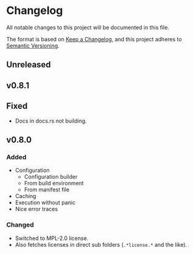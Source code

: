 # Changelog

All notable changes to this project will be documented in this file.

The format is based on [Keep a Changelog](https://keepachangelog.com/en/1.1.0/),
and this project adheres to [Semantic Versioning](https://semver.org/spec/v2.0.0.html).

## Unreleased

## v0.8.1

## Fixed

- Docs in docs.rs not building.

## v0.8.0

### Added

- Configuration
  - Configuration builder
  - From build environment
  - From manifest file
- Caching
- Execution without panic
- Nice error traces

### Changed

- Switched to MPL-2.0 license.
- Also fetches licenses in direct sub folders (`.*license.*` and the like).
